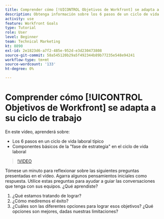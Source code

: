 ```yaml
---
title: Comprender cómo [!UICONTROL Objetivos de Workfront] se adapta a su ciclo de trabajo
description: Obtenga información sobre los 6 pasos de un ciclo de vida laboral típico y los componentes básicos de la "fase de estrategia" en el ciclo de vida laboral.
activity: use
feature: Workfront Goals
type: Tutorial
role: User
level: Beginner
team: Technical Marketing
kt: 8890
exl-id: 2e1823d6-a7f2-485e-952d-e3d230473808
source-git-commit: 58a545120b29a5f492344b89b77235e548e94241
workflow-type: tm+mt
source-wordcount: '133'
ht-degree: 0%

---
```


# Comprender cómo [!UICONTROL Objetivos de Workfront] se adapta a su ciclo de trabajo

En este vídeo, aprenderá sobre:

* Los 6 pasos en un ciclo de vida laboral típico
* Componentes básicos de la &quot;fase de estrategia&quot; en el ciclo de vida laboral

>[!VIDEO](https://video.tv.adobe.com/v/335184/?quality=12)

<!--
Your turn graphic
-->

Tómese un minuto para reflexionar sobre las siguientes preguntas presentadas en el vídeo. Agarra algunos pensamientos iniciales como respuesta. Utilice estas preguntas para ayudar a guiar las conversaciones que tenga con sus equipos. ¿Qué aprendiste?

1. ¿Qué estamos tratando de lograr?
1. ¿Cómo mediremos el éxito?
1. ¿Cuáles son las diferentes opciones para lograr esos objetivos? ¿Qué opciones son mejores, dadas nuestras limitaciones?
